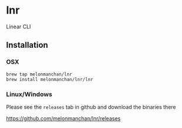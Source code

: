 # lnr

Linear CLI

## Installation

### OSX

```
brew tap melonmanchan/lnr
brew install melonmanchan/lnr/lnr
```

### Linux/Windows

Please see the `releases` tab in github and download the binaries there

https://github.com/melonmanchan/lnr/releases
